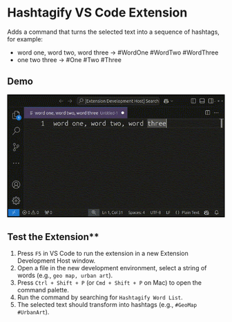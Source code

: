 # Hashtagify VS Code Extension

Adds a command that turns the selected text into a sequence of hashtags, for example:

* word one, word two, word three -> #WordOne #WordTwo #WordThree
* one two three -> #One #Two #Three

## Demo

![demo](media/hashtagify-demo.gif)

## Test the Extension**

1. Press `F5` in VS Code to run the extension in a new Extension Development Host window.
2. Open a file in the new development environment, select a string of words (e.g., `geo map, urban art`).
3. Press `Ctrl + Shift + P` (or `Cmd + Shift + P` on Mac) to open the command palette.
4. Run the command by searching for `Hashtagify Word List`.
5. The selected text should transform into hashtags (e.g., `#GeoMap #UrbanArt`).
